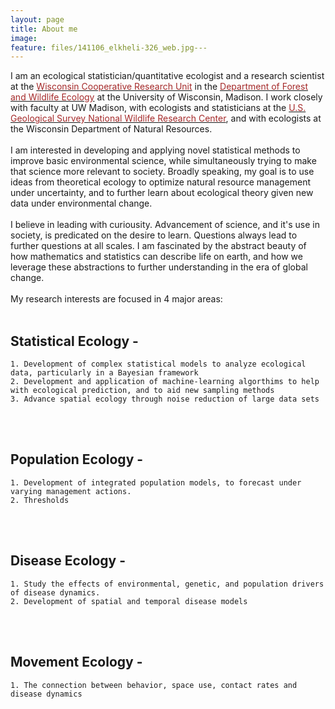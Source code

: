 ```yaml
---
layout: page
title: About me
image:
feature: files/141106_elkheli-326_web.jpg---
---
```


I am an ecological statistician/quantitative ecologist and a research scientist at the  <a href="https://www.coopunits.org/Wisconsin_Wildlife/" target="_blank"><font color="brown"> Wisconsin Cooperative Research Unit</font></a> in the <a href="https://forestandwildlifeecology.wisc.edu/" target="_blank"><font color="brown">Department of Forest and Wildlife Ecology</font></a> at the University of Wisconsin, Madison. I work closely with faculty at UW Madison, with ecologists and statisticians at the <a href="https://forestandwildlifeecology.wisc.edu/" target="_blank"><font color="brown">U.S. Geological Survey National Wildlife Research Center</font></a>, and with ecologists at the Wisconsin Department of Natural Resources.
<br /><br />
I am interested in developing and applying novel statistical methods to improve basic environmental science, while simultaneously trying to make that science more relevant to society. Broadly speaking, my goal is to use ideas from theoretical ecology to optimize natural resource management under uncertainty, and to further learn about ecological theory given new data under environmental change.
<br /><br />
I believe in leading with curiousity. Advancement of science, and it's use in society, is predicated on the desire to learn. Questions always lead to further questions at all scales. I am fascinated by the abstract beauty of how mathematics and statistics can describe life on earth, and how we leverage these abstractions to further understanding in the era of global change.
<br /><br />
My research interests are focused in 4 major areas:
<br /><br />
## Statistical Ecology -
    1. Development of complex statistical models to analyze ecological data, particularly in a Bayesian framework
    2. Development and application of machine-learning algorthims to help with ecological prediction, and to aid new sampling methods
    3. Advance spatial ecology through noise reduction of large data sets
<br /><br />
## Population Ecology -
    1. Development of integrated population models, to forecast under varying management actions.
    2. Thresholds
<br /><br />
## Disease Ecology -
    1. Study the effects of environmental, genetic, and population drivers of disease dynamics.
    2. Development of spatial and temporal disease models
<br /><br />
## Movement Ecology -
    1. The connection between behavior, space use, contact rates and disease dynamics
